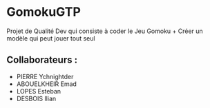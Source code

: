# GomokuGTP
Projet de Qualité Dev qui consiste à coder le Jeu Gomoku + Créer un modèle qui peut jouer tout seul

## Collaborateurs :

- PIERRE Ychnightder
- ABOUELKHEIR Emad
- LOPES Esteban
- DESBOIS Ilian
